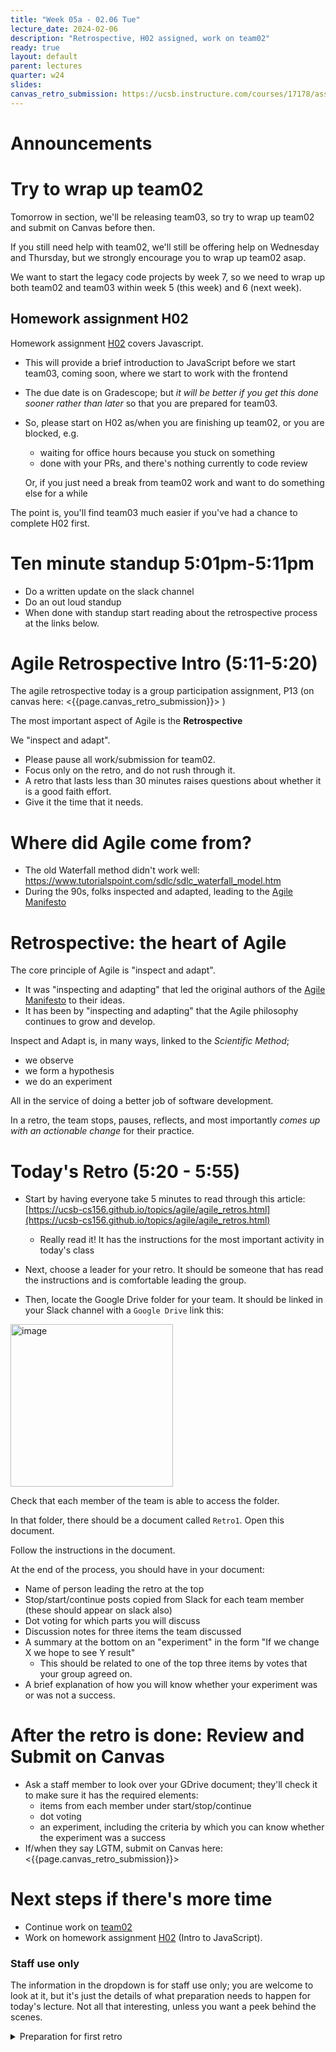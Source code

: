 ```yaml
---
title: "Week 05a - 02.06 Tue"
lecture_date: 2024-02-06
description: "Retrospective, H02 assigned, work on team02"
ready: true
layout: default
parent: lectures
quarter: w24
slides:
canvas_retro_submission: https://ucsb.instructure.com/courses/17178/assignments/192297
---
```


# Announcements

# Try to wrap up team02

Tomorrow in section, we'll be releasing team03, so try to wrap up team02 and submit on Canvas before then.

If you still need help with team02, we'll still be offering help on Wednesday and Thursday, but we strongly encourage you to wrap up team02 asap.

We want to start the legacy code projects by week 7, so we need to wrap up both team02 and team03 within week 5 (this week) and 6 (next week).

## Homework assignment H02

Homework assignment [H02](https://ucsb-cs156.github.io/{{page.quarter}}/hwk/h02/) covers Javascript.

* This will provide a brief introduction to JavaScript before we start team03, coming soon, where we start to work with the frontend
* The due date is on Gradescope; but *it will be better if you get this done sooner rather than later* so that you are prepared
  for team03.
* So, please start on H02 as/when you are finishing up team02, or you are blocked, e.g.
  * waiting for office hours because you stuck on something
  * done with your PRs, and there's nothing currently to code review

  Or, if you just need a break from team02 work and want to do something else for a while

The point is, you'll find team03 much easier if you've had a chance to complete H02 first.

# Ten minute standup 5:01pm-5:11pm

* Do a written update on the slack channel
* Do an out loud standup
* When done with standup start reading about the retrospective process at the links below.

# Agile Retrospective Intro (5:11-5:20)

The agile retrospective today is a group participation assignment, P13 (on canvas here:  <{{page.canvas_retro_submission}}> )

The most important aspect of Agile is the **Retrospective**

We "inspect and adapt".

* Please pause all work/submission for team02.
* Focus only on the retro, and do not rush through it.
* A retro that lasts less than 30 minutes raises questions about whether it is a good faith effort.
* Give it the time that it needs.

# Where did Agile come from?

* The old Waterfall method didn't work well: <https://www.tutorialspoint.com/sdlc/sdlc_waterfall_model.htm>
* During the 90s, folks inspected and adapted, leading to the [Agile Manifesto](https://agilemanifesto.org/)

# Retrospective: the heart of Agile

The core principle of Agile is "inspect and adapt".
* It was "inspecting and adapting" that led the original authors of the [Agile Manifesto](https://agilemanifesto.org/) to their ideas.
* It has been by "inspecting and adapting" that the Agile philosophy continues to grow and develop.

Inspect and Adapt is, in many ways, linked to the *Scientific Method*;
* we observe
* we form a hypothesis
* we do an experiment

All in the service of doing a better job of software development.

In a retro, the team stops, pauses, reflects, and most importantly *comes up with an actionable change* for their practice.

# Today's Retro (5:20 - 5:55)

* Start by having everyone take 5 minutes to read through this article: [https://ucsb-cs156.github.io/topics/agile/agile_retros.html](https://ucsb-cs156.github.io/topics/agile/agile_retros.html)
  - Really read it!  It has the instructions for the most important activity in today's class

* Next, choose a leader for your retro. It should be someone that has read the instructions and is comfortable leading the group.
* Then, locate the Google Drive folder for your team.  It should be linked in your Slack channel with a `Google Drive` link this:

<img width="260" alt="image" src="https://github.com/ucsb-cs156-w24/team02-w24-7pm-3/assets/15284810/bbd9f7b7-ebf4-4411-a28b-bdf9fcaddbda">

Check that each member of the team is able to access the folder.

In that folder, there should be a document called `Retro1`.  Open this document.

Follow the instructions in the document.

At the end of the process, you should have in your document:
* Name of person leading the retro at the top
* Stop/start/continue posts copied from Slack for each team member (these should appear on slack also)
* Dot voting for which parts you will discuss
* Discussion notes for three items the team discussed
* A summary at the bottom on an "experiment" in the form "If we change X we hope to see Y result"
  - This should be related to one of the top three items by votes that your group agreed on.
* A brief explanation of how you will know whether your experiment was or was not a success.

# After the retro is done: Review and Submit on Canvas

* Ask a staff member to look over your GDrive document; they'll check it to make sure it has the required elements:
  - items from each member under start/stop/continue
  - dot voting
  - an experiment, including the criteria by which you can know whether the experiment was a success
* If/when they say LGTM, submit on Canvas here: <{{page.canvas_retro_submission}}>

# Next steps if there's more time

* Continue work on [team02](https://ucsb-cs156.github.io/{{page.quarter}}/lab/team02.html)
* Work on homework assignment [H02](https://ucsb-cs156.github.io/{{page.quarter}}/hwk/h02/) (Intro to JavaScript).


### Staff use only

The information in the dropdown is for staff use only; you are welcome to look at it, but it's just
the details of what preparation needs to happen for today's lecture. Not all that interesting, unless you
want a peek behind the scenes.

<details markdown="1">
<summary>
Preparation for first retro
</summary>

* Create folder such as `cs156-f23-teams` inside staff Google Drive folder
* Create one folder per team inside that folder named `f23-9am-1`, `f23-9am-2`, etc.
* Create `retro1` document inside each of those folders
* Paste content inside each
* For each team slack channel, send this message:

  @channel One small thing to do before class today if possible (< 5 minutes)
  Please see the link labelled gdrive at the top of this channel.
  Please verify that when logged in with your UCSB Google account, that you can open this folder.
  You should see a document inside called `retro1.docx`.
  Inside that document, in Part 4, is a place for each team member to enter their name next
  to prompts: "Team member 1:  Name: _____________________________", etc.

  Find the first available blank, and enter your name. Go ahead and do that now.

  The order is unimportant; we just want each of the six team members to reserve a
  portion of the document for themselves.   The rest, you can do in class today.

  This will serve as a check that everyone has write access to this document before class today.
  If you have trouble, please post a note on the channel, and mention @phtcon

</details>

